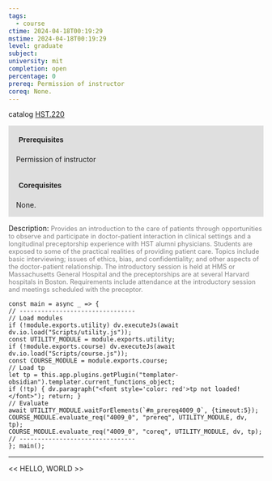 ```yaml
---
tags:
  - course
ctime: 2024-04-18T00:19:29
mstime: 2024-04-18T00:19:29
level: graduate
subject: 
university: mit
completion: open
percentage: 0
prereq: Permission of instructor
coreq: None.
---
```


catalog [HST.220](http://student.mit.edu/catalog/mHSTa.html#HST.220)

<span style="display: block; padding: 15px; background-color: rgb(100, 100, 100, 0.2);"><font id="m_prereq4009_0" style="display: block; font-family: Arial, sans-serif; font-weight: bold; padding: 5px">Prerequisites</font><br><span id="prereq4009_0">Permission of instructor</span></span>
<span style="display: block; padding: 15px; background-color: rgb(100, 100, 100, 0.2);"><font id="m_coreq4009_0" style="display: block; font-family: Arial, sans-serif; font-weight: bold; padding: 5px">Corequisites</font><br><span id="coreq4009_0">None.</span></span>

<font style="">Description:</font>
<font style="color: grey; font-size: 0.8rem;">Provides an introduction to the care of patients through opportunities to observe and participate in doctor-patient interaction in clinical settings and a longitudinal preceptorship experience with HST alumni physicians. Students are exposed to some of the practical realities of providing patient care. Topics include basic interviewing; issues of ethics, bias, and confidentiality; and other aspects of the doctor-patient relationship. The introductory session is held at HMS or Massachusetts General Hospital and the preceptorships are at several Harvard hospitals in Boston. Requirements include attendance at the introductory session and meetings scheduled with the preceptor.</font>

```dataviewjs
const main = async _ => {
// --------------------------------
// Load modules
if (!module.exports.utility) dv.executeJs(await dv.io.load("Scripts/utility.js"));
const UTILITY_MODULE = module.exports.utility;
if (!module.exports.course) dv.executeJs(await dv.io.load("Scripts/course.js"));
const COURSE_MODULE = module.exports.course;
// Load tp
let tp = this.app.plugins.getPlugin("templater-obsidian").templater.current_functions_object;
if (!tp) { dv.paragraph("<font style='color: red'>tp not loaded!</font>"); return; }
// Evaluate
await UTILITY_MODULE.waitForElements(`#m_prereq4009_0`, {timeout:5});
COURSE_MODULE.evaluate_req("4009_0", "prereq", UTILITY_MODULE, dv, tp);
COURSE_MODULE.evaluate_req("4009_0", "coreq", UTILITY_MODULE, dv, tp);
// --------------------------------
}; main();
```

---

<< HELLO, WORLD >>
